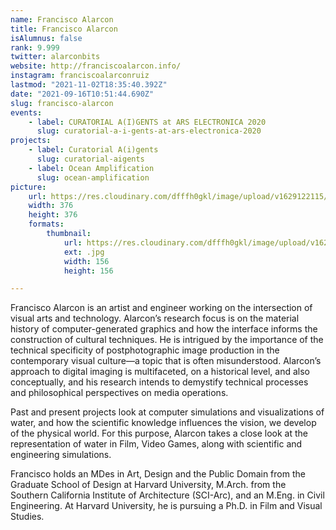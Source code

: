 ```yaml
---
name: Francisco Alarcon
title: Francisco Alarcon
isAlumnus: false
rank: 9.999
twitter: alarconbits
website: http://franciscoalarcon.info/
instagram: franciscoalarconruiz
lastmod: "2021-11-02T18:35:40.392Z"
date: "2021-09-16T10:51:44.690Z"
slug: francisco-alarcon
events:
    - label: CURATORIAL A(I)GENTS at ARS ELECTRONICA 2020
      slug: curatorial-a-i-gents-at-ars-electronica-2020
projects:
    - label: Curatorial A(i)gents
      slug: curatorial-aigents
    - label: Ocean Amplification
      slug: ocean-amplification
picture:
    url: https://res.cloudinary.com/dfffh0gkl/image/upload/v1629122115/francisco_db4834b143.jpg
    width: 376
    height: 376
    formats:
        thumbnail:
            url: https://res.cloudinary.com/dfffh0gkl/image/upload/v1629122116/thumbnail_francisco_db4834b143.jpg
            ext: .jpg
            width: 156
            height: 156

---
```

Francisco Alarcon is an artist and engineer working on the intersection of visual arts and technology. Alarcon’s research focus is on the material history of computer-generated graphics and how the interface informs the construction of cultural techniques. He is intrigued by the importance of the technical specificity of postphotographic image production in the contemporary visual culture—a topic that is often misunderstood. Alarcon’s approach to digital imaging is multifaceted, on a historical level, and also conceptually, and his research intends to demystify technical processes and philosophical perspectives on media operations. 

Past and present projects look at computer simulations and visualizations of water, and how the scientific knowledge influences the vision, we develop of the physical world. For this purpose, Alarcon takes a close look at the representation of water in Film, Video Games, along with scientific and engineering simulations.

Francisco holds an MDes in Art, Design and the Public Domain from the Graduate School of Design at Harvard University, M.Arch. from the Southern California Institute of Architecture (SCI-Arc), and an M.Eng. in Civil Engineering. At Harvard University, he is pursuing a Ph.D. in Film and Visual Studies.